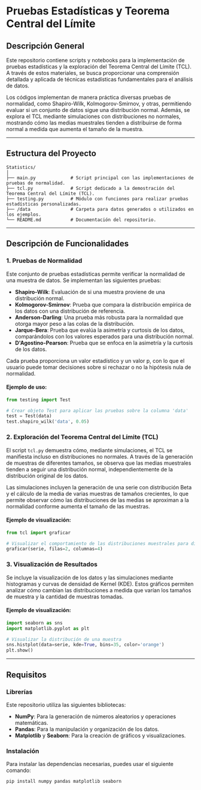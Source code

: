 # Pruebas Estadísticas y Teorema Central del Límite

## Descripción General

Este repositorio contiene scripts y notebooks para la implementación de pruebas estadísticas y la exploración del Teorema Central del Límite (TCL). A través de estos materiales, se busca proporcionar una comprensión detallada y aplicada de técnicas estadísticas fundamentales para el análisis de datos.

Los códigos implementan de manera práctica diversas pruebas de normalidad, como Shapiro-Wilk, Kolmogorov-Smirnov, y otras, permitiendo evaluar si un conjunto de datos sigue una distribución normal. Además, se explora el TCL mediante simulaciones con distribuciones no normales, mostrando cómo las medias muestrales tienden a distribuirse de forma normal a medida que aumenta el tamaño de la muestra.

---

## Estructura del Proyecto

```
Statistics/
│
├── main.py             # Script principal con las implementaciones de pruebas de normalidad.
├── tcl.py              # Script dedicado a la demostración del Teorema Central del Límite (TCL).
├── testing.py          # Módulo con funciones para realizar pruebas estadísticas personalizadas.
├── /data               # Carpeta para datos generados o utilizados en los ejemplos.
└── README.md           # Documentación del repositorio.
```

---

## Descripción de Funcionalidades

### 1. **Pruebas de Normalidad**

Este conjunto de pruebas estadísticas permite verificar la normalidad de una muestra de datos. Se implementan las siguientes pruebas:

- **Shapiro-Wilk**: Evaluación de si una muestra proviene de una distribución normal.
- **Kolmogorov-Smirnov**: Prueba que compara la distribución empírica de los datos con una distribución de referencia.
- **Anderson-Darling**: Una prueba más robusta para la normalidad que otorga mayor peso a las colas de la distribución.
- **Jarque-Bera**: Prueba que evalúa la asimetría y curtosis de los datos, comparándolos con los valores esperados para una distribución normal.
- **D'Agostino-Pearson**: Prueba que se enfoca en la asimetría y la curtosis de los datos.

Cada prueba proporciona un valor estadístico y un valor p, con lo que el usuario puede tomar decisiones sobre si rechazar o no la hipótesis nula de normalidad.

#### Ejemplo de uso:
```python
from testing import Test

# Crear objeto Test para aplicar las pruebas sobre la columna 'data'
test = Test(data)
test.shapiro_wilk('data', 0.05)
```

### 2. **Exploración del Teorema Central del Límite (TCL)**

El script `tcl.py` demuestra cómo, mediante simulaciones, el TCL se manifiesta incluso en distribuciones no normales. A través de la generación de muestras de diferentes tamaños, se observa que las medias muestrales tienden a seguir una distribución normal, independientemente de la distribución original de los datos.

Las simulaciones incluyen la generación de una serie con distribución Beta y el cálculo de la media de varias muestras de tamaños crecientes, lo que permite observar cómo las distribuciones de las medias se aproximan a la normalidad conforme aumenta el tamaño de las muestras.

#### Ejemplo de visualización:
```python
from tcl import graficar

# Visualizar el comportamiento de las distribuciones muestrales para diferentes tamaños
graficar(serie, filas=2, columnas=4)
```

### 3. **Visualización de Resultados**

Se incluye la visualización de los datos y las simulaciones mediante histogramas y curvas de densidad de Kernel (KDE). Estos gráficos permiten analizar cómo cambian las distribuciones a medida que varían los tamaños de muestra y la cantidad de muestras tomadas.

#### Ejemplo de visualización:
```python
import seaborn as sns
import matplotlib.pyplot as plt

# Visualizar la distribución de una muestra
sns.histplot(data=serie, kde=True, bins=35, color='orange')
plt.show()
```

---

## Requisitos

### Librerías
Este repositorio utiliza las siguientes bibliotecas:

- **NumPy**: Para la generación de números aleatorios y operaciones matemáticas.
- **Pandas**: Para la manipulación y organización de los datos.
- **Matplotlib** y **Seaborn**: Para la creación de gráficos y visualizaciones.

### Instalación
Para instalar las dependencias necesarias, puedes usar el siguiente comando:

```bash
pip install numpy pandas matplotlib seaborn
```
